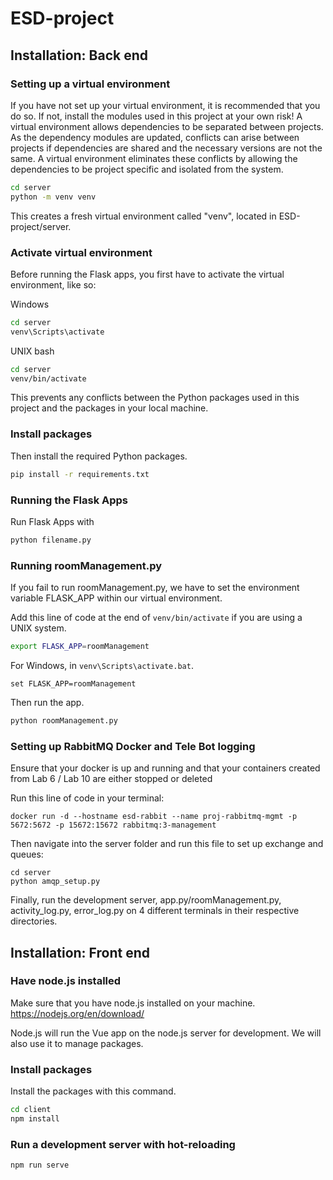 # ESD-project

## Installation: Back end
### Setting up a virtual environment
If you have not set up your virtual environment, it is recommended that you do so. If not, install the modules used in this project at your own risk!
A virtual environment allows dependencies to be separated between projects. As the dependency modules are updated, conflicts can arise between projects if dependencies are shared and the necessary versions are not the same. A virtual environment eliminates these conflicts by allowing the dependencies to be project specific and isolated from the system.
```bash
cd server
python -m venv venv
```
This creates a fresh virtual environment called "venv", located in ESD-project/server.

### Activate virtual environment
Before running the Flask apps, you first have to activate the virtual environment, like so:

Windows
```bash
cd server
venv\Scripts\activate
```

UNIX bash
```bash
cd server
venv/bin/activate
```
This prevents any conflicts between the Python packages used in this project and the packages in your local machine.

### Install packages
Then install the required Python packages.
```bash
pip install -r requirements.txt
```

### Running the Flask Apps
Run Flask Apps with
```bash
python filename.py
```

### Running roomManagement.py
If you fail to run roomManagement.py, we have to set the environment variable FLASK_APP within our virtual environment.

Add this line of code at the end of <code>venv/bin/activate</code> if you are using a UNIX system. 
```bash
export FLASK_APP=roomManagement
```

For Windows, in <code>venv\Scripts\activate.bat</code>.
```batch
set FLASK_APP=roomManagement
```

Then run the app.
```bash
python roomManagement.py
```

### Setting up RabbitMQ Docker and Tele Bot logging
Ensure that your docker is up and running and that your containers created from Lab 6 / Lab 10 are either stopped or deleted

Run this line of code in your terminal:
```
docker run -d --hostname esd-rabbit --name proj-rabbitmq-mgmt -p 5672:5672 -p 15672:15672 rabbitmq:3-management
```

Then navigate into the server folder and run this file to set up exchange and queues:
```
cd server
python amqp_setup.py
```

Finally, run the development server, app.py/roomManagement.py, activity_log.py, error_log.py on 4 different terminals in their respective directories.

## Installation: Front end
### Have node.js installed
Make sure that you have node.js installed on your machine.
https://nodejs.org/en/download/

Node.js will run the Vue app on the node.js server for development. We will also use it to manage packages.
### Install packages
Install the packages with this command.
```bash
cd client
npm install
```

### Run a development server with hot-reloading
```bash
npm run serve
```

